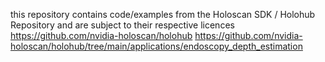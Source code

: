 this repository contains code/examples from the Holoscan SDK / Holohub Repository and are subject to their respective licences
https://github.com/nvidia-holoscan/holohub
https://github.com/nvidia-holoscan/holohub/tree/main/applications/endoscopy_depth_estimation
